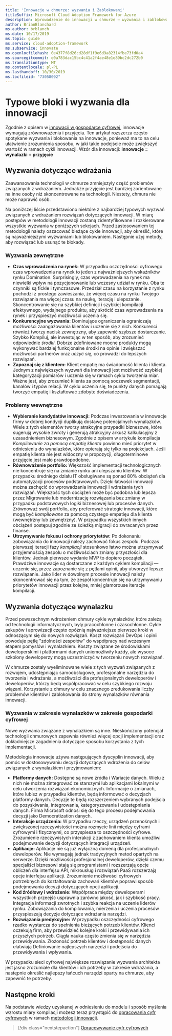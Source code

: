 ```yaml
---
title: 'Innowacje w chmurze: wyzwania i Zablokowani'
titleSuffix: Microsoft Cloud Adoption Framework for Azure
description: Wprowadzenie do innowacji w chmurze — wyzwania i zablokowania
author: BrianBlanchard
ms.author: brblanch
ms.date: 10/17/2019
ms.topic: guide
ms.service: cloud-adoption-framework
ms.subservice: innovate
ms.openlocfilehash: 0e4377f8d26cd28df1f9e6d9a82314fbe73fd0a4
ms.sourcegitcommit: e0a783dac15bc4c41a2f4ae48e1e89bc2dc272b0
ms.translationtype: MT
ms.contentlocale: pl-PL
ms.lasthandoff: 10/30/2019
ms.locfileid: "73058092"
---
```

# <a name="common-blockers-and-challenges-to-innovation"></a>Typowe bloki i wyzwania dla innowacji

Zgodnie z opisem w [innowacji w gospodarce cyfrowej](./index.md), innowacje wymagają zrównoważenia i przyjęcia. Ten artykuł rozszerza często spotykane wyzwania i blokowania na innowacje, ponieważ ma to na celu ułatwienie zrozumienia sposobu, w jaki takie podejście może zwiększyć wartość w ramach cykli innowacji. Wzór dla innowacji: **innowacje = wynalazki + przyjęcie**

## <a name="adoption-challenges"></a>Wyzwania dotyczące wdrażania

Zaawansowania technologii w chmurze zmniejszyły część problemów związanych z wdrażaniem. Jednakże przyjęcie jest bardziej zorientowane na inne osoby niż skoncentrowane na technologii. Niestety, chmura nie może naprawić osób.

Na poniższej liście przedstawiono niektóre z najbardziej typowych wyzwań związanych z wdrażaniem rozwiązań dotyczących innowacji. W miarę postępów w metodologii innowacji zostaną zidentyfikowane i rozkierowane wszystkie wyzwania w poniższych sekcjach. Przed zastosowaniem tej metodologii należy oszacować bieżące cykle innowacji, aby określić, które są najważniejszymi wyzwaniami lub blokowaniem. Następnie użyj metody, aby rozwiązać lub usunąć te blokady.

### <a name="external-challenges"></a>Wyzwania zewnętrzne

- **Czas wprowadzenia na rynek:** W przypadku oszczędności cyfrowego czas wprowadzenia na rynek to jeden z najważniejszych wskaźników rynku Domination. Surprisingly, czas wprowadzenia na rynek ma niewielki wpływ na pozycjonowanie lub wczesny udział w rynku. Oba te czynniki są fickle i tymczasowe. Przedział czasu na korzystanie z rynku pochodzi z prostego zawieszania, że więcej czasu na rynku Twojego rozwiązania ma więcej czasu na naukę, iterację i ulepszanie. Skoncentrowanie się na szybkiej definicji i szybkiej kompilacji efektywnego, wydajnego produktu, aby skrócić czas wprowadzenia na rynek i przyspieszyć możliwości uczenia się.
- **Konkurencyjne wyzwania:** Dominujące ograniczenia ograniczają możliwości zaangażowania klientów i uczenie się z nich. Konkurenci również tworzy nacisk zewnętrzny, aby zapewnić szybsze dostarczanie. Szybko Kompiluj, ale inwestując w ten sposób, aby zrozumieć odpowiednie _środki_. Dobrze zdefiniowane mocne produkty mogą wykonywać bardziej funkcjonalne środki na opinie i zwiększać możliwości partnerów oraz _uczyć się_, co prowadzi do lepszych rozwiązań.
- **Zapoznaj się z klientem:** Klient empatię ma świadomość klienta i klienta. Jednym z największych wyzwań dla innowacji jest możliwość szybkiej kategoryzacji pomiarów i uczenia się w ramach cyklu tworzenia miar. Ważne jest, aby zrozumieć klienta za pomocą soczewek segmentacji, kanałów i typów relacji. W cyklu uczenia się, te punkty danych pomagają tworzyć empatię i kształtować zdobyte doświadczenia.

### <a name="internal-challenges"></a>Problemy wewnętrzne

- **Wybieranie kandydatów innowacji:** Podczas inwestowania w innowacje firmy w dobrej kondycji duplikują dostawę potencjalnych wynalazków. Wiele z tych elementów tworzy atrakcyjne przypadki biznesowe, które sugerują wysokie zwroty i generują atrakcyjny arkusz kalkulacyjny z uzasadnieniem biznesowym. Zgodnie z opisem w artykule kompilacja *Kompilowanie za pomocą empatię klienta* powinno mieć priorytet w odniesieniu do wynalazków, które opierają się tylko na projekcjach. Jeśli empatię klienta nie jest widoczny w propozycji, długoterminowe przyjęcie jest mało prawdopodobne.
- **Równoważenie portfolio:** Większość implementacji technologicznych nie koncentruje się na zmianie rynku ani ulepszaniu klientów. W przypadku średniego działu IT obsługiwane są ponad 80% obciążeń dla automatyzacji procesów podstawowych. Dzięki łatwości innowacji można zachęcić do wprowadzania innowacji i wdrażania tych rozwiązań. Większość tych obciążeń może być podobna lub lepsza przez Migrowanie lub modernizację rozwiązania bez zmiany w przypadku podstawowych logiki biznesowej lub procesów danych. Zrównoważ swój portfolio, aby preferować strategie innowacji, które mogą być _kompilowane_ za pomocą czystego empatięu dla klienta (wewnętrzny lub zewnętrzny). W przypadku wszystkich innych obciążeń postępuj zgodnie ze ścieżką migracji do zwracanych przez finanse.
- **Utrzymywanie fokusu i ochrony priorytetów:** Po dokonaniu zobowiązania do innowacji należy zachować fokus zespołu. Podczas pierwszej iteracji fazy *kompilacji* stosunkowo łatwo można utrzymywać przyjemnością zespołu o możliwościach zmiany przyszłości dla klientów. Jednak pierwsze wydanie MVP to dopiero początek. Prawdziwe innowacje są dostarczane z każdym cyklem kompilacji — uczenie się, przez zapoznanie się z pętlami opinii, aby utworzyć lepsze rozwiązanie. Jako lider w dowolnym procesie innowacji należy skoncentrować się na tym, że zespół koncentruje się na utrzymywaniu priorytetów innowacji przez kolejne, mniej glamorouse iteracje kompilacji.

## <a name="invention-challenges"></a>Wyzwania dotyczące wynalazku

Przed powszechnym wdrożeniem chmury cykle wynalazków, które zależą od technologii informatycznych, były pracochłonne i czasochłonne. Cykle zakupów i aprowizacji często opóźnią najważniejsze pierwsze kroki w odnoszącym się do nowych rozwiązań. Koszt rozwiązań DevOps i opinii powoduje pętlę "zdolności zespołów" do współpracy nad wczesnym etapem pomysłów i wynalazkiem. Koszty związane ze środowiskami deweloperskimi i platformami danych uniemożliwiły każdy, ale wysoce szkolony deweloperzy mogą uczestniczyć w tworzeniu nowych rozwiązań.

W chmurze zostały wyeliminowane wiele z tych wyzwań związanych z rozwojem, udostępniając samoobsługowe, profesjonalne narzędzia do tworzenia i wdrażania, a możliwości dla profesjonalnych deweloperów i deweloperów, którzy będą współpracować w celu szybkiego rozwoju wiązani. Korzystanie z chmury w celu znacznego zredukowania liczby problemów klientów i zablokowania do strony wynalazków równania innowacji.

### <a name="invention-challenges-in-a-digital-economy"></a>Wyzwania w zakresie wynalazków w zakresie gospodarki cyfrowej

Nowe wyzwania związane z wynalazkiem są inne. Nieskończony potencjał technologii chmurowych zapewnia również więcej opcji implementacji oraz dokładniejsze zagadnienia dotyczące sposobu korzystania z tych implementacji.

Metodologia innowacje używa następujących dyscyplin innowacji, aby pomóc w dostosowywaniu decyzji dotyczących wdrożenia do celów związanych z wynalazkiem i przyjmowaniem:

- **Platformy danych:** Dostępne są nowe źródła i Wariacje danych. Wielu z nich nie można zintegrować ze starszymi lub aplikacjami lokalnymi w celu utworzenia rozwiązań ekonomicznych. Informacje o zmianach, które lubisz w przypadku klientów, będą informować o decyzjach platformy danych. Decyzje te będą rozszerzeniem wybranych podejścia do pozyskiwania, integrowania, kategoryzowania i udostępniania danych. Firma Microsoft odnosi się do tego procesu podejmowania decyzji jako Democratization danych.
- **Interakcje urządzenia:** W przypadku rzeczy, urządzeń przenośnych i zwiększonej rzeczywistości można rozmycie linii między cyframi cyfrowymi i fizycznymi, co przyspiesza to oszczędności cyfrowe. Zrozumienie rzeczywistych interakcji z zachowaniem klienta umożliwi podejmowanie decyzji dotyczących integracji urządzeń.
- **Aplikacje:** Aplikacje nie są już wyłączną domeną dla profesjonalnych deweloperów. Nie wymagają jednak tradycyjnych metod opartych na serwerze. Dzięki możliwości profesjonalnej deweloperów, dzięki czemu specjaliści biznesowi stają się programistami i rozszerzają opcje obliczeń dla interfejsu API, mikrousług i rozwiązań PaaS rozszerzają opcje interfejsu aplikacji. Zrozumienie możliwości cyfrowych potrzebnych do kształtowania zachowań klientów poprawi sposób podejmowania decyzji dotyczących opcji aplikacji.
- **Kod źródłowy i wdrożenie:** Współpraca między deweloperami wszystkich przeejść usprawnia zarówno jakość, jak i szybkość pracy. Integracja informacji zwrotnych i szybka reakcja na uczenie liderów rynku. Zobowiązania do kompilowania, mierzenia i uczenia procesów przyspieszają decyzje dotyczące wdrażania narzędzi.
- **Rozwiązania predykcyjne:** W przypadku oszczędności cyfrowego rzadko wystarcza do spełnienia bieżących potrzeb klientów. Klienci oczekują firm, aby przewidzieć kolejne kroki i przewidywania ich przyszłych potrzeb. Ciągła nauka często zmienia się w narzędzia przewidywania. Złożoność potrzeb klientów i dostępność danych ułatwiają Definiowanie najlepszych narzędzi i podejścia do przewidywania i wpływania.

W przypadku sieci cyfrowej największe rozwiązanie wyzwania architekta jest jasno zrozumiałe dla klientów i ich potrzeby w zakresie wdrażania, a następnie określić najlepszy łańcuch narzędzi oparty na chmurze, aby zapewnić te potrzeby.

## <a name="next-steps"></a>Następne kroki

Na podstawie wiedzy uzyskanej w odniesieniu do modelu i sposób myślenia wzrostu miary kompilacji możesz teraz przystąpić do [opracowania cyfr cyfrowych](./invention.md) w ramach [metodologii innowacji](./index.md).

> [!div class="nextstepaction"]
> [Opracowywanie cyfr cyfrowych](./invention.md)
